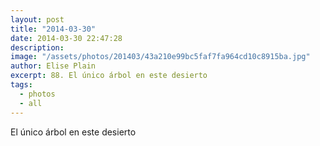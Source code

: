 ```yaml
---
layout: post
title: "2014-03-30"
date: 2014-03-30 22:47:28
description: 
image: "/assets/photos/201403/43a210e99bc5faf7fa964cd10c8915ba.jpg"
author: Elise Plain
excerpt: 88. El único árbol en este desierto
tags: 
  - photos
  - all
---
```


El único árbol en este desierto
<p></p>
